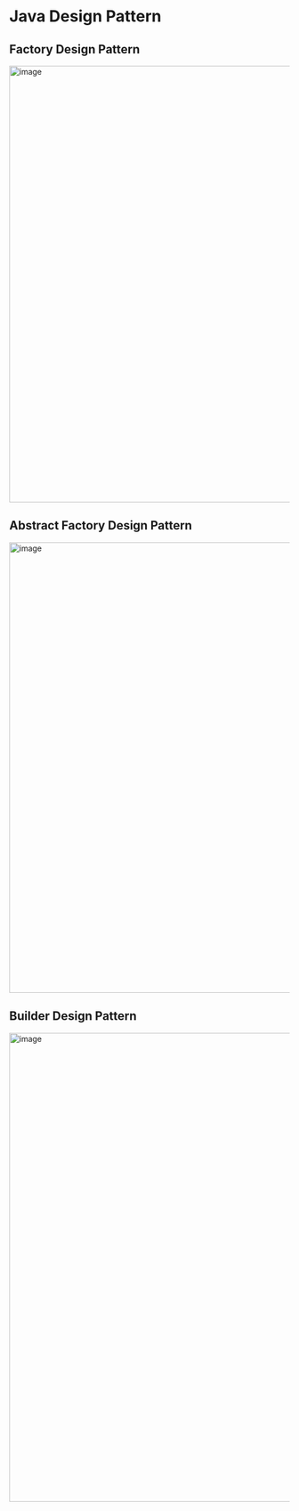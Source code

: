 # Java Design Pattern

## Factory Design Pattern
<img width="675" height="785" alt="image" src="https://github.com/user-attachments/assets/dd7148b2-fbdb-43ee-80ab-a1e2f19bb4fe" />


## Abstract Factory Design Pattern
<img width="1342" height="810" alt="image" src="https://github.com/user-attachments/assets/9fdeeb12-f194-4370-b3be-ed2b44efa3a7" />

## Builder Design Pattern
<img width="1036" height="843" alt="image" src="https://github.com/user-attachments/assets/b14d9af4-251b-48ac-b6bf-ec26ad7d65eb" />


